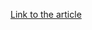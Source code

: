 [Link to the article](https://vmray.com/cyber-security-blog/malware-analysis-spotlight-kuzuluy-phishing-kit/)

